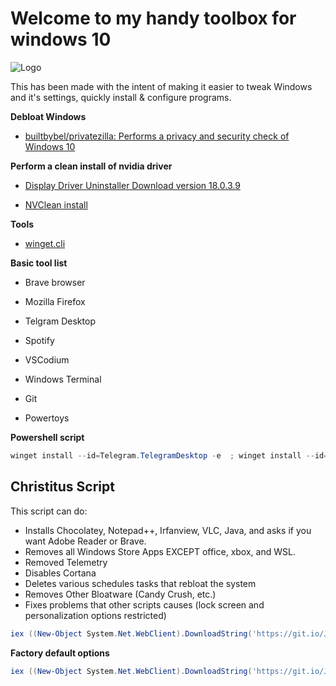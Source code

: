 # Welcome to my handy toolbox for windows 10

![Logo](https://upload.wikimedia.org/wikipedia/commons/thumb/0/05/Windows_10_Logo.svg/1280px-Windows_10_Logo.svg.png)


This has been made with the intent of making it easier to tweak Windows and it's settings, quickly install & configure programs.


**Debloat Windows**

- [builtbybel/privatezilla: Performs a privacy and security check of Windows 10](https://github.com/builtbybel/privatezilla)



**Perform a clean install of nvidia driver**

- [Display Driver Uninstaller Download version 18.0.3.9](https://www.guru3d.com/files-get/display-driver-uninstaller-download,1.html)

- [NVClean install](https://uk1-dl.techpowerup.com/files/L-19L5KAfsWEo_sdDoUUMA/1623511260/NVCleanstall_1.9.0.exe)



**Tools**

- [winget.cli](https://github.com/microsoft/winget-cli)


**Basic tool list**

- Brave browser

- Mozilla Firefox

- Telgram Desktop

- Spotify

- VSCodium

- Windows Terminal

- Git

- Powertoys


**Powershell script**

```powershell
winget install --id=Telegram.TelegramDesktop -e  ; winget install --id=Mozilla.Firefox -e  ; winget install --id=Spotify.Spotify -e  ; winget install --id=BraveSoftware.BraveBrowser -e  ; winget install --id=VSCodium.VSCodium -e  ; winget install --id=Microsoft.WindowsTerminal -e  ; winget install --id=Git.Git -e  ; winget install --id=Microsoft.PowerToys -e
```


## Christitus Script

This script can do:

- Installs Chocolatey, Notepad++, Irfanview, VLC, Java, and asks if you want Adobe Reader or Brave.
- Removes all Windows Store Apps EXCEPT office, xbox, and WSL.
- Removed Telemetry
- Disables Cortana
- Deletes various schedules tasks that rebloat the system
- Removes Other Bloatware (Candy Crush, etc.)
- Fixes problems that other scripts causes (lock screen and personalization options restricted)

```powershell
iex ((New-Object System.Net.WebClient).DownloadString('https://git.io/JJ8R4'))
```

**Factory default options**

```powershell
iex ((New-Object System.Net.WebClient).DownloadString('https://git.io/JJ8R4'))
```








